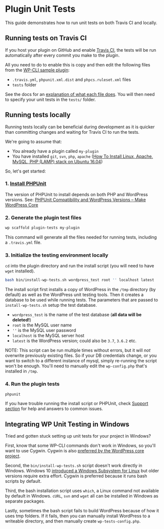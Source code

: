 # Plugin Unit Tests

This guide demonstrates how to run unit tests on both Travis CI and locally.

## Running tests on Travis CI

If you host your plugin on GitHub and enable [Travis CI](http://about.travis-ci.org), the tests will be run automatically after every commit you make to the plugin.

All you need to do to enable this is copy and then edit the following files from the [WP-CLI sample plugin](https://github.com/wp-cli/sample-plugin):

* `.travis.yml`, `phpunit.xml.dist` and `phpcs.ruleset.xml` files
* `tests` folder

See the docs for an [explanation of what each file does](https://developer.wordpress.org/cli/commands/scaffold/plugin-tests/). You will then need to specify your unit tests in the `tests/` folder.

## Running tests locally

Running tests locally can be beneficial during development as it is quicker than committing changes and waiting for Travis CI to run the tests.

We're going to assume that:

* You already have a plugin called `my-plugin`
* You have installed `git`, `svn`, `php`, `apache` ([How To Install Linux, Apache, MySQL, PHP (LAMP) stack on Ubuntu 16.04](https://www.digitalocean.com/community/tutorials/how-to-install-linux-apache-mysql-php-lamp-stack-on-ubuntu-16-04))

So, let's get started:

### 1. [Install PHPUnit](https://github.com/sebastianbergmann/phpunit#installation)

The version of PHPUnit to install depends on both PHP and WordPress versions.
See: [PHPUnit Compatibility and WordPress Versions – Make WordPress Core](https://make.wordpress.org/core/handbook/references/phpunit-compatibility-and-wordpress-versions/)

### 2. Generate the plugin test files

  ```bash
  wp scaffold plugin-tests my-plugin
  ```

This command will generate all the files needed for running tests, including a `.travis.yml` file.

### 3. Initialize the testing environment locally

`cd` into the plugin directory and run the install script (you will need to have `wget` installed).

  ```bash
  bash bin/install-wp-tests.sh wordpress_test root '' localhost latest
  ```

The install script first installs a copy of WordPress in the `/tmp` directory (by default) as well as the WordPress unit testing tools. Then it creates a database to be used while running tests. The parameters that are passed to `install-wp-tests.sh` setup the test database.

* `wordpress_test` is the name of the test database (**all data will be deleted!**)
* `root` is the MySQL user name
* `''` is the MySQL user password
* `localhost` is the MySQL server host
* `latest` is the WordPress version; could also be `3.7`, `3.6.2` etc.

NOTE: This script can be run multiple times without errors, but it will *not* overwrite previously existing files. So if your DB credentials change, or you want to switch to a different instance of mysql, simply re-running the script won't be enough. You'll need to manually edit the `wp-config.php` that's installed in `/tmp`.

### 4. Run the plugin tests

```bash
phpunit
```

If you have trouble running the install script or PHPUnit, check [Support section](http://wp-cli.org/#support) for help and answers to common issues.

## Integrating WP Unit Testing in Windows

Tried and gotten stuck setting up unit tests for your project in Windows?

First, know that some WP-CLI commands don't work in Windows, so you'll want to use Cygwin. Cygwin is also [preferred by the WordPress core project](https://make.wordpress.org/core/handbook/tutorials/working-with-patches/).

Second, the `bin/install-wp-tests.sh` script doesn't work directly in Windows. Windows 10 [introduced a Windows Subsystem for Linux](http://www.pcworld.com/article/3106463/windows/how-to-get-bash-on-windows-10-with-the-anniversary-update.html) but older versions require extra effort. Cygwin is preferred because it runs bash scripts by default.

Third, the bash installation script uses `which`, a Linux command not available by default in Windows. `cURL`, `svn` and `wget` all can be installed in Windows as separate packages.

Lastly, sometimes the bash script fails to build WordPress because of how it uses tmp folders. If it fails, then you can manually install WordPress to a writeable directory, and then manually create `wp-tests-config.php`.
